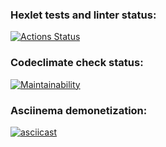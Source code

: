 ### Hexlet tests and linter status:
[![Actions Status](https://github.com/mahmudjon95/php-project-45/workflows/hexlet-check/badge.svg)](https://github.com/mahmudjon95/php-project-45/actions)
### Codeclimate check status:
[![Maintainability](https://api.codeclimate.com/v1/badges/9911fc3354c9ef811953/maintainability)](https://codeclimate.com/github/mahmudjon95/php-project-45/maintainability)
### Asciinema demonetization:
[![asciicast](https://asciinema.org/a/c8olHVNgOGdEVXOvOXUY5rwXR.svg)](https://asciinema.org/a/c8olHVNgOGdEVXOvOXUY5rwXR)